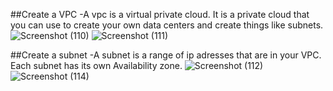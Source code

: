 ##Create a VPC
-A vpc is a virtual private cloud. It is a private cloud that you can use to create your own data centers and create things like subnets.
![Screenshot (110)](https://user-images.githubusercontent.com/97908618/192109356-78c127b5-4feb-4eb4-9790-ed5751446d03.png)
![Screenshot (111)](https://user-images.githubusercontent.com/97908618/192109359-dfebd6e0-bc64-42d5-8432-b98ded4e306d.png)

##Create a subnet
-A subnet is a range of ip adresses that are in your VPC. Each subnet has its own Availability zone.
![Screenshot (112)](https://user-images.githubusercontent.com/97908618/192109751-68f44b59-3f26-4f95-8d43-5a61581eb93f.png)
![Screenshot (114)](https://user-images.githubusercontent.com/97908618/192109752-4df1fede-2c0e-4a9b-bb26-8b06d3387b34.png)
